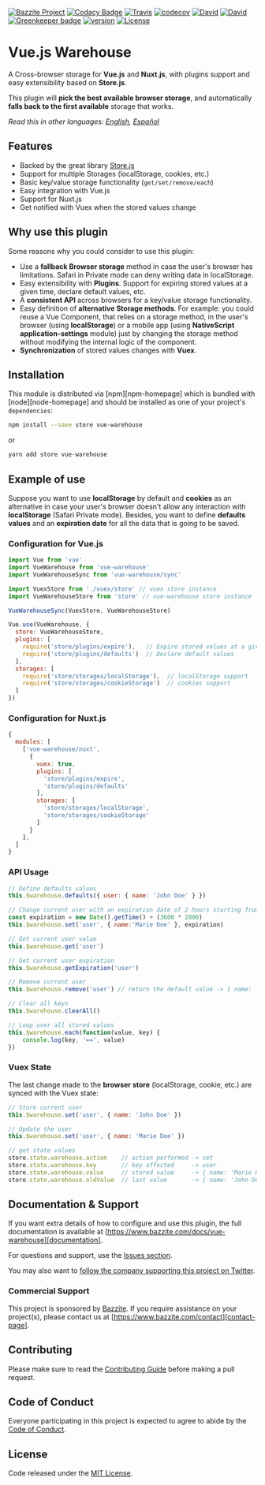 [![Bazzite Project](https://img.shields.io/badge/Bazzite-project-blue.svg?style=flat-square)](https://www.bazzite.com/docs/vue-warehouse)
[![Codacy Badge](https://img.shields.io/codacy/grade/6fd62c3807d84982bfbd6e3298707bef.svg?style=flat-square)](https://www.codacy.com/app/bazzite/vue-warehouse?utm_source=github.com&utm_medium=referral&utm_content=bazzite/vue-warehouse&utm_campaign=Badge_Grade)
[![Travis](https://img.shields.io/travis/bazzite/vue-warehouse.svg?style=flat-square)](https://travis-ci.org/bazzite/vue-warehouse)
[![codecov](https://img.shields.io/codecov/c/github/bazzite/vue-warehouse/develop.svg?style=flat-square)](https://codecov.io/gh/bazzite/vue-warehouse)
[![David](https://img.shields.io/david/bazzite/vue-warehouse.svg?style=flat-square)](https://david-dm.org/bazzite/vue-warehouse)
[![David](https://img.shields.io/david/dev/bazzite/vue-warehouse.svg?style=flat-square)](https://david-dm.org/bazzite/vue-warehouse?type=dev)
[![Greenkeeper badge](https://badges.greenkeeper.io/bazzite/vue-warehouse.svg?style=flat-square)](https://greenkeeper.io/)
[![version](https://img.shields.io/npm/v/vue-warehouse.svg?style=flat-square)](https://www.npmjs.com/package/vue-warehouse)
[![License](https://img.shields.io/badge/license-MIT-blue.svg?style=flat-square)](https://raw.githubusercontent.com/bazzite/vue-warehouse/develop/LICENSE)

# Vue.js Warehouse

A Cross-browser storage for **Vue.js** and **Nuxt.js**, with plugins support and easy extensibility based on **Store.js**.

This plugin will **pick the best available browser storage**, and automatically **falls back to the first available** storage that works.

*Read this in other languages: [English](README.md), [Español](README.es.md)*

## Features

* Backed by the great library [Store.js][storejs]
* Support for multiple Storages (localStorage, cookies, etc.)
* Basic key/value storage functionality (`get/set/remove/each`)
* Easy integration with Vue.js
* Support for Nuxt.js
* Get notified with Vuex when the stored values change

## Why use this plugin

Some reasons why you could consider to use this plugin:

* Use a **fallback Browser storage** method in case the user's browser has limitations. Safari in Private mode can deny writing data in localStorage.
* Easy extensibility with **Plugins**. Support for expiring stored values at a given time, declare default values, etc.
* A **consistent API** across browsers for a key/value storage functionality.
* Easy definition of **alternative Storage methods**. For example: you could reuse a Vue Component, that relies on a storage method, in the user's browser (using **localStorage**) or a mobile app (using **NativeScript application-settings** module) just by changing the storage method without modifying the internal logic of the component.
* **Synchronization** of stored values changes with **Vuex**.

## Installation

This module is distributed via [npm][npm-homepage] which is bundled with [node][node-homepage] and should be installed as one of your project's `dependencies`:

```bash
npm install --save store vue-warehouse
```

or

```bash
yarn add store vue-warehouse
```

## Example of use

Suppose you want to use **localStorage** by default and **cookies** as an alternative in case your user's browser doesn't allow any interaction with **localStorage** (Safari Private mode). Besides, you want to define **defaults values** and an **expiration date** for all the data that is going to be saved.

### Configuration for Vue.js

```javascript
import Vue from 'vue'
import VueWarehouse from 'vue-warehouse'
import VueWarehouseSync from 'vue-warehouse/sync'

import VuexStore from './vuex/store' // vuex store instance
import VueWarehouseStore from 'store' // vue-warehouse store instance

VueWarehouseSync(VuexStore, VueWarehouseStore)

Vue.use(VueWarehouse, {
  store: VueWarehouseStore,
  plugins: [
    require('store/plugins/expire'),   // Expire stored values at a given time
    require('store/plugins/defaults')  // Declare default values
  ],
  storages: [
    require('store/storages/localStorage'),  // localStorage support
    require('store/storages/cookieStorage')  // cookies support
  ]
})
```

### Configuration for Nuxt.js

```javascript
{
  modules: [
    ['vue-warehouse/nuxt', 
      { 
        vuex: true,
        plugins: [
          'store/plugins/expire',
          'store/plugins/defaults'
        ],
        storages: [
          'store/storages/localStorage',
          'store/storages/cookieStorage'
        ]
      }
    ],
  ]
}
```

### API Usage

```javascript
// Define defaults values
this.$warehouse.defaults({ user: { name: 'John Doe' } })

// Change current user with an expiration date of 2 hours starting from now
const expiration = new Date().getTime() + (3600 * 2000)
this.$warehouse.set('user', { name:'Marie Doe' }, expiration)

// Get current user value
this.$warehouse.get('user')

// Get current user expiration
this.$warehouse.getExpiration('user')

// Remove current user
this.$warehouse.remove('user') // return the default value -> { name: 'John Doe' }

// Clear all keys
this.$warehouse.clearAll()

// Loop over all stored values
this.$warehouse.each(function(value, key) {
	console.log(key, '==', value)
})
```

### Vuex State

The last change made to the **browser store** (localStorage, cookie, etc.) are synced with the Vuex state:

```javascript
// Store current user
this.$warehouse.set('user', { name: 'John Doe' })

// Update the user
this.$warehouse.set('user', { name: 'Marie Doe' })

// get state values
store.state.warehouse.action    // action performed -> set
store.state.warehouse.key       // key affected     -> user
store.state.warehouse.value     // stored value     -> { name: 'Marie Doe' }
store.state.warehouse.oldValue  // last value       -> { name: 'John Doe' }
```

## Documentation & Support

If you want extra details of how to configure and use this plugin, the full documentation is available at [https://www.bazzite.com/docs/vue-warehouse][documentation].

For questions and support, use the [Issues section][issues].

You may also want to [follow the company supporting this project on Twitter][twitter].

### Commercial Support

This project is sponsored by [Bazzite][bazzite-website]. If you require assistance on your project(s), please contact us at [https://www.bazzite.com/contact][contact-page].

## Contributing

Please make sure to read the [Contributing Guide][contributing] before making a pull request.

## Code of Conduct

Everyone participating in this project is expected to agree to abide by the [Code of Conduct][code-of-conduct].

## License

Code released under the  [MIT License][license-page].

[npm]: https://www.npmjs.com/
[node]: https://nodejs.org
[storejs]: https://github.com/marcuswestin/store.js/
[documentation]: https://www.bazzite.com/docs/vue-warehouse?utm_source=github&utm_medium=readme&utm_campaign=vue-warehouse
[contributing]: https://www.bazzite.com/docs/vue-warehouse/contributing?utm_source=github&utm_medium=readme&utm_campaign=vue-warehouse
[code-of-conduct]: https://www.bazzite.com/open-source/code-of-conduct?utm_source=github&utm_medium=readme&utm_campaign=vue-warehouse
[issues]: https://github.com/bazzite/vue-warehouse/issues
[twitter]: https://twitter.com/BazziteTech
[bazzite-website]: https://www.bazzite.com?utm_source=github&utm_medium=readme&utm_campaign=vue-warehouse
[contact-page]: https://www.bazzite.com/contact?utm_source=github&utm_medium=readme&utm_campaign=vue-warehouse
[license-page]: https://www.bazzite.com/docs/vue-warehouse/license?utm_source=github&utm_medium=readme&utm_campaign=vue-warehouse
